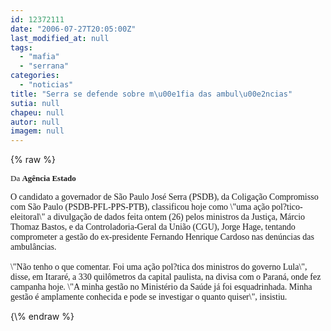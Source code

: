 ```yaml
---
id: 12372111
date: "2006-07-27T20:05:00Z"
last_modified_at: null
tags:
  - "mafia"
  - "serrana"
categories:
  - "noticias"
title: "Serra se defende sobre m\u00e1fia das ambul\u00e2ncias"
sutia: null
chapeu: null
autor: null
imagem: null
---
```

{\% raw %}
<p><FONT size=1></p>
<p><P><FONT face=Verdana size=2>Da <STRONG>Agência Estado</STRONG></FONT></P></FONT></p>
<p><P><FONT face=Verdana>O candidato a governador de São Paulo José Serra (PSDB), da Coligação Compromisso com São Paulo (PSDB-PFL-PPS-PTB), classificou hoje como \"uma ação pol?tico-eleitoral\" a divulgação de dados feita ontem (26) pelos ministros da Justiça, Márcio Thomaz Bastos, e da Controladoria-Geral da União (CGU), Jorge Hage, tentando comprometer a gestão do ex-presidente Fernando Henrique Cardoso nas denúncias das ambulâncias.<BR><BR>\"Não tenho o que comentar. Foi uma ação pol?tica dos ministros do governo Lula\", disse, em Itararé, a 330 quilômetros da capital paulista, na divisa com o Paraná, onde fez campanha hoje. \"A minha gestão no Ministério da Saúde já foi esquadrinhada. Minha gestão é amplamente conhecida e pode se investigar o quanto quiser\", insistiu.</FONT></P> </p>
{\% endraw %}